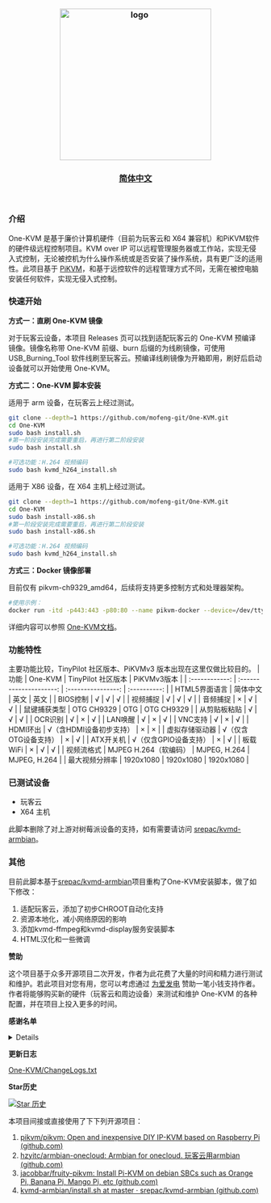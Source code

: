 <h3 align=center><img src="https://github.com/mofeng-git/Build-Armbian/assets/62919083/add9743a-0987-4e8a-b2cb-62121f236582" alt="logo" width="300"><br></h3>
<h3 align=center><a href="https://github.com/mofeng-git/One-KVM/blob/master/README.md">简体中文</a> </h3>
<p align=right>&nbsp;</p>

### 介绍

One-KVM 是基于廉价计算机硬件（目前为玩客云和 X64 兼容机）和PiKVM软件的硬件级远程控制项目。KVM over IP 可以远程管理服务器或工作站，实现无侵入式控制，无论被控机为什么操作系统或是否安装了操作系统，具有更广泛的适用性。此项目基于 [PiKVM](https://github.com/pikvm/pikvm)，和基于远控软件的远程管理方式不同，无需在被控电脑安装任何软件，实现无侵入式控制。

### 快速开始

**方式一：直刷 One-KVM 镜像**

对于玩客云设备，本项目 Releases 页可以找到适配玩客云的 One-KVM 预编译镜像。镜像名称带 One-KVM 前缀、burn 后缀的为线刷镜像，可使用 USB_Burning_Tool 软件线刷至玩客云。预编译线刷镜像为开箱即用，刷好后启动设备就可以开始使用 One-KVM。

**方式二：One-KVM 脚本安装**

适用于 arm 设备，在玩客云上经过测试。
```bash
git clone --depth=1 https://github.com/mofeng-git/One-KVM.git
cd One-KVM
sudo bash install.sh
#第一阶段安装完成需要重启，再进行第二阶段安装
sudo bash install.sh

#可选功能：H.264 视频编码
sudo bash kvmd_h264_install.sh
```
适用于 X86 设备，在 X64 主机上经过测试。
```bash
git clone --depth=1 https://github.com/mofeng-git/One-KVM.git
cd One-KVM
sudo bash install-x86.sh
#第一阶段安装完成需要重启，再进行第二阶段安装
sudo bash install-x86.sh

#可选功能：H.264 视频编码
sudo bash kvmd_h264_install.sh
```

**方式三：Docker 镜像部署**

目前仅有 pikvm-ch9329_amd64，后续将支持更多控制方式和处理器架构。
```bash
#使用示例：
docker run -itd -p443:443 -p80:80 --name pikvm-docker --device=/dev/ttyUSB0:/dev/kvmd-hid --device=/dev/video0:/dev/kvmd-video silentwind0/pikvm-ch9329:0.61
```

详细内容可以参照 [One-KVM文档](https://one-kvm.mofeng.run/)。

### 功能特性

主要功能比较，TinyPilot 社区版本、PiKVMv3 版本出现在这里仅做比较目的。
|      功能      |         One-KVM         | TinyPilot 社区版本 | PiKVMv3版本  |
| :------------: | :---------------------: | :----------------: | :----------: |
| HTML5界面语言  |        简体中文         |        英文        |     英文     |
|    BIOS控制    |            √            |         √          |      √       |
|    视频捕捉    |            √            |         √          |      √       |
|    音频捕捉    |            ×            |         √          |      √       |
|  鼠键捕获类型  |       OTG CH9329        |        OTG         |  OTG CH9329  |
|  从剪贴板粘贴  |            √            |         √          |      √       |
|    OCR识别     |            √            |         ×          |      √       |
|    LAN唤醒     |            √            |         ×          |      √       |
|    VNC支持     |            √            |         ×          |      √       |
|    HDMI环出    | √（含HDMI设备初步支持） |         ×          |      ×       |
| 虚拟存储驱动器 |  √（仅含OTG设备支持）   |         ×          |      √       |
|   ATX开关机    |  √（仅含GPIO设备支持）  |         ×          |      √       |
|    板载WiFi    |            ×            |         √          |      √       |
|   视频流格式   | MJPEG  H.264（软编码）  |    MJPEG, H.264    | MJPEG, H.264 |
| 最大视频分辨率 |        1920x1080        |     1920x1080      |  1920x1080   |

### 已测试设备
 - 玩客云
 - X64 主机

 此脚本删除了对上游对树莓派设备的支持，如有需要请访问 [srepac/kvmd-armbian](https://github.com/srepac/kvmd-armbian/blob/master/install.sh)。

### 其他

目前此脚本基于[srepac/kvmd-armbian](https://github.com/srepac/kvmd-armbian/)项目重构了One-KVM安装脚本，做了如下修改：
1. 适配玩客云，添加了初步CHROOT自动化支持
2. 资源本地化，减小网络原因的影响
3. 添加kvmd-ffmpeg和kvmd-display服务安装脚本
4. HTML汉化和一些微调


**赞助**

这个项目基于众多开源项目二次开发，作者为此花费了大量的时间和精力进行测试和维护。若此项目对您有用，您可以考虑通过 [为爱发电](https://afdian.com/a/silentwind) 赞助一笔小钱支持作者。作者将能够购买新的硬件（玩客云和周边设备）来测试和维护 One-KVM 的各种配置，并在项目上投入更多的时间。

**感谢名单**

<details>

浩龙的电子嵌入式之路（赞助）

Tsuki（赞助）

H_xiaoming

0蓝蓝0

fairybl

Will

浩龙的电子嵌入式之路

自.知

观棋不语٩ ི۶

爱发电用户_a57a4

爱发电用户_2c769

霜序

[远方](https://runyf.cn/)

......
</details>

**更新日志**

[One-KVM/ChangeLogs.txt](https://github.com/mofeng-git/One-KVM/blob/main/ChangeLogs.txt)

**Star历史**

[![Star 历史](https://api.star-history.com/svg?repos=mofeng-git/One-KVM&type=Date)](https://star-history.com/#mofeng-git/One-KVM&Date)

本项目间接或直接使用了下下列开源项目：
1. [pikvm/pikvm: Open and inexpensive DIY IP-KVM based on Raspberry Pi (github.com)](https://github.com/pikvm/pikvm)
2. [hzyitc/armbian-onecloud: Armbian for onecloud. 玩客云用armbian (github.com)](https://github.com/hzyitc/armbian-onecloud/)
3. [jacobbar/fruity-pikvm: Install Pi-KVM on debian SBCs such as Orange Pi, Banana Pi, Mango Pi, etc (github.com)](https://github.com/jacobbar/fruity-pikvm)
4. [kvmd-armbian/install.sh at master · srepac/kvmd-armbian (github.com)](https://github.com/srepac/kvmd-armbian/blob/master/install.sh)
